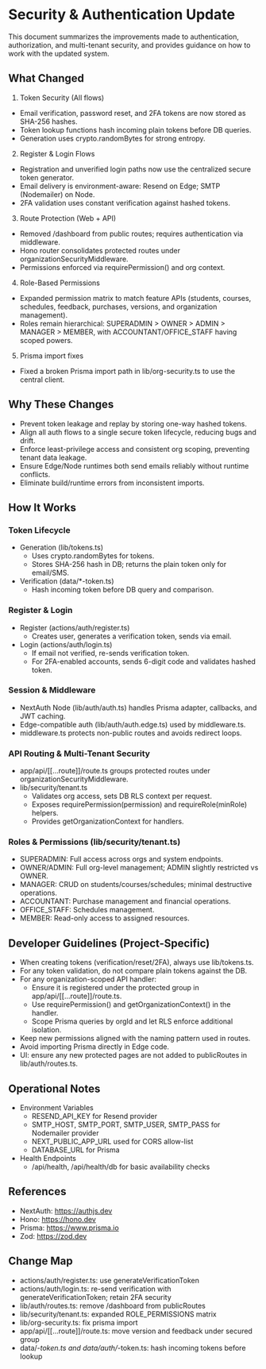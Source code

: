 # Security & Authentication Update

This document summarizes the improvements made to authentication, authorization, and multi-tenant security, and provides guidance on how to work with the updated system.

## What Changed

1. Token Security (All flows)
- Email verification, password reset, and 2FA tokens are now stored as SHA-256 hashes.
- Token lookup functions hash incoming plain tokens before DB queries.
- Generation uses crypto.randomBytes for strong entropy.

2. Register & Login Flows
- Registration and unverified login paths now use the centralized secure token generator.
- Email delivery is environment-aware: Resend on Edge; SMTP (Nodemailer) on Node.
- 2FA validation uses constant verification against hashed tokens.

3. Route Protection (Web + API)
- Removed /dashboard from public routes; requires authentication via middleware.
- Hono router consolidates protected routes under organizationSecurityMiddleware.
- Permissions enforced via requirePermission() and org context.

4. Role-Based Permissions
- Expanded permission matrix to match feature APIs (students, courses, schedules, feedback, purchases, versions, and organization management).
- Roles remain hierarchical: SUPERADMIN > OWNER > ADMIN > MANAGER > MEMBER, with ACCOUNTANT/OFFICE_STAFF having scoped powers.

5. Prisma import fixes
- Fixed a broken Prisma import path in lib/org-security.ts to use the central client.

## Why These Changes

- Prevent token leakage and replay by storing one-way hashed tokens.
- Align all auth flows to a single secure token lifecycle, reducing bugs and drift.
- Enforce least-privilege access and consistent org scoping, preventing tenant data leakage.
- Ensure Edge/Node runtimes both send emails reliably without runtime conflicts.
- Eliminate build/runtime errors from inconsistent imports.

## How It Works

### Token Lifecycle
- Generation (lib/tokens.ts)
  - Uses crypto.randomBytes for tokens.
  - Stores SHA-256 hash in DB; returns the plain token only for email/SMS.
- Verification (data/*-token.ts)
  - Hash incoming token before DB query and comparison.

### Register & Login
- Register (actions/auth/register.ts)
  - Creates user, generates a verification token, sends via email.
- Login (actions/auth/login.ts)
  - If email not verified, re-sends verification token.
  - For 2FA-enabled accounts, sends 6-digit code and validates hashed token.

### Session & Middleware
- NextAuth Node (lib/auth/auth.ts) handles Prisma adapter, callbacks, and JWT caching.
- Edge-compatible auth (lib/auth/auth.edge.ts) used by middleware.ts.
- middleware.ts protects non-public routes and avoids redirect loops.

### API Routing & Multi-Tenant Security
- app/api/[[...route]]/route.ts groups protected routes under organizationSecurityMiddleware.
- lib/security/tenant.ts
  - Validates org access, sets DB RLS context per request.
  - Exposes requirePermission(permission) and requireRole(minRole) helpers.
  - Provides getOrganizationContext for handlers.

### Roles & Permissions (lib/security/tenant.ts)
- SUPERADMIN: Full access across orgs and system endpoints.
- OWNER/ADMIN: Full org-level management; ADMIN slightly restricted vs OWNER.
- MANAGER: CRUD on students/courses/schedules; minimal destructive operations.
- ACCOUNTANT: Purchase management and financial operations.
- OFFICE_STAFF: Schedules management.
- MEMBER: Read-only access to assigned resources.

## Developer Guidelines (Project-Specific)

- When creating tokens (verification/reset/2FA), always use lib/tokens.ts.
- For any token validation, do not compare plain tokens against the DB.
- For any organization-scoped API handler:
  - Ensure it is registered under the protected group in app/api/[[...route]]/route.ts.
  - Use requirePermission() and getOrganizationContext() in the handler.
  - Scope Prisma queries by orgId and let RLS enforce additional isolation.
- Keep new permissions aligned with the naming pattern used in routes.
- Avoid importing Prisma directly in Edge code.
- UI: ensure any new protected pages are not added to publicRoutes in lib/auth/routes.ts.

## Operational Notes

- Environment Variables
  - RESEND_API_KEY for Resend provider
  - SMTP_HOST, SMTP_PORT, SMTP_USER, SMTP_PASS for Nodemailer provider
  - NEXT_PUBLIC_APP_URL used for CORS allow-list
  - DATABASE_URL for Prisma
- Health Endpoints
  - /api/health, /api/health/db for basic availability checks

## References

- NextAuth: https://authjs.dev
- Hono: https://hono.dev
- Prisma: https://www.prisma.io
- Zod: https://zod.dev

## Change Map

- actions/auth/register.ts: use generateVerificationToken
- actions/auth/login.ts: re-send verification with generateVerificationToken; retain 2FA security
- lib/auth/routes.ts: remove /dashboard from publicRoutes
- lib/security/tenant.ts: expanded ROLE_PERMISSIONS matrix
- lib/org-security.ts: fix prisma import
- app/api/[[...route]]/route.ts: move version and feedback under secured group
- data/*-token.ts and data/auth/*-token.ts: hash incoming tokens before lookup
